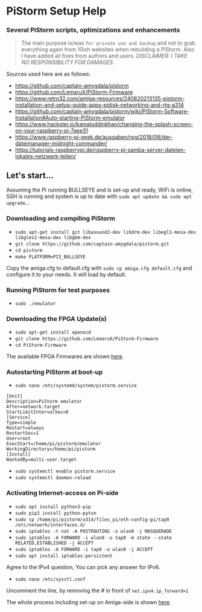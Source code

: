 # PiStorm Setup Help
### Several PiStorm scripts, optimizations and enhancements
> The main purpose is/was `for private use and backup` and not to grab everything again from 10ish websites when rebuilding a PiStorm. Also I have added all fixes from authors and users. *DISCLAIMER: I TAKE NO RESPONSIBILITY FOR DAMAGES.*

Sources used here are as follows:
* https://github.com/captain-amygdala/pistorm
* https://github.com/LemaruX/PiStorm-Firmware
* https://www.retro32.com/amiga-resources/240820213135-pistorm-installation-and-setup-guide-apps-pidisk-networking-and-rtg-a314
* https://github.com/captain-amygdala/pistorm/wiki/PiStorm-Software-Installation#Auto-starting-PiStorm-emulator
* https://www.hackster.io/kamaluddinkhan/changing-the-splash-screen-on-your-raspberry-pi-7aee31
* https://www.raspberry-pi-geek.de/ausgaben/rpg/2018/08/der-dateimanager-midnight-commander/
* https://tutorials-raspberrypi.de/raspberry-pi-samba-server-dateien-lokales-netzwerk-teilen/

## Let's start...

Assuming the Pi running BULLSEYE and is set-up and ready, WiFi is online, SSH is running and system is up to date with `sudo apt update && sudo apt upgrade`...

### Downloading and compiling PiStorm
* `sudo apt-get install git libasound2-dev libdrm-dev libegl1-mesa-dev libgles2-mesa-dev libgbm-dev`
* `git clone https://github.com/captain-amygdala/pistorm.git`
* `cd pistorm`
* `make PLATFORM=PI3_BULLSEYE`

Copy the amiga.cfg to default.cfg with `sudo cp amiga.cfg default.cfg` and configure it to your needs. It will load by default.

### Running PiStorm for test purposes
* `sudo ./emulator`

### Downloading the FPGA Update(s)
* `sudo apt-get install openocd`
* `git clone https://github.com/LemaruX/PiStorm-Firmware`
* `cd PiStorm-Firmware`

The available FPGA Firmwares are shown [here](https://github.com/LemaruX/PiStorm-Firmware#included-firmware).

### Autostarting PiStorm at boot-up
* `sudo nano /etc/systemd/system/pistorm.service`

```
[Unit]
Description=PiStorm emulator
After=network.target
StartLimitIntervalSec=0
[Service]
Type=simple
Restart=always
RestartSec=1
User=root
ExecStart=/home/pi/pistorm/emulator
WorkingDirectory=/home/pi/pistorm
[Install]
WantedBy=multi-user.target
```
* `sudo systemctl enable pistorm.service`
* `sudo systemctl daemon-reload`

### Activating Internet-access on Pi-side
* `sudo apt install python3-pip`
* `sudo pip3 install python-pytun`
* `sudo cp /home/pi/pistorm/a314/files_pi/eth-config-pi/tap0 /etc/network/interfaces.d/`
* `sudo iptables -t nat -A POSTROUTING -o wlan0 -j MASQUERADE`
* `sudo iptables -A FORWARD -i wlan0 -o tap0 -m state --state RELATED,ESTABLISHED -j ACCEPT`
* `sudo iptables -A FORWARD -i tap0 -o wlan0 -j ACCEPT`
* `sudo apt install iptables-persistent`

Agree to the IPv4 question, You can pick any answer for IPv6.

* `sudo nano /etc/sysctl.conf`

Uncomment the line, by removing the # in front of `net.ipv4.ip_forward=1`

The whole process including set-up on Amiga-side is shown [here](https://www.retro32.com/amiga-resources/240820213135-pistorm-installation-and-setup-guide-apps-pidisk-networking-and-rtg-a314).
